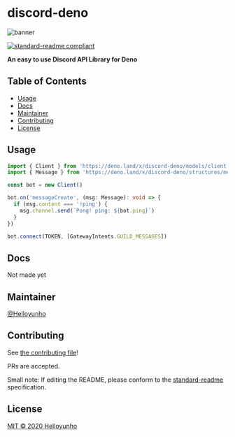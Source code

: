 # discord-deno

![banner](images/discord-deno.png)

[![standard-readme compliant](https://img.shields.io/badge/standard--readme-OK-green.svg?style=flat-square)](https://github.com/RichardLitt/standard-readme)

**An easy to use Discord API Library for Deno**

## Table of Contents

- [Usage](#usage)
- [Docs](#docs)
- [Maintainer](#maintainer)
- [Contributing](#contributing)
- [License](#license)

## Usage

```ts
import { Client } from 'https://deno.land/x/discord-deno/models/client.ts'
import { Message } from 'https://deno.land/x/discord-deno/structures/message.ts'

const bot = new Client()

bot.on('messageCreate', (msg: Message): void => {
  if (msg.content === '!ping') {
    msg.channel.send(`Pong! ping: ${bot.ping}`)
  }
})

bot.connect(TOKEN, [GatewayIntents.GUILD_MESSAGES])
```

## Docs

Not made yet

## Maintainer

[@Helloyunho](https://github.com/Helloyunho)

## Contributing

See [the contributing file](CONTRIBUTING.md)!

PRs are accepted.

Small note: If editing the README, please conform to the [standard-readme](https://github.com/RichardLitt/standard-readme) specification.

## License

[MIT © 2020 Helloyunho](LICENSE)
